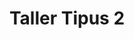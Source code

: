 ---
tag: tipus

title: 'Taller Tipus 2'

contingut: 'Blablablablbalabalbalablablab babalalablabal balablabla balablab'

image: 'pf-1.jpg'

---